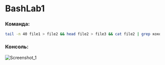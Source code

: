# BashLab1

### Команда:
```bash
tail -n 40 file1 > file2 && head file2 > file3 && cat file2 | grep коко > tempfile && sed -i 's/коко/куку/g' tempfile && head -n 3 tempfile >> file3 && rm -f tempfile && sort file3 | uniq -c && sort -u file3 -o file3
```

### Консоль:
![Screenshot_1](https://user-images.githubusercontent.com/86802257/159711058-9d77f472-e85e-4816-b96b-adac1bb23c81.png)
